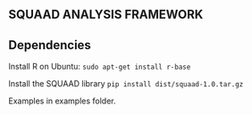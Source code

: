 ## SQUAAD ANALYSIS FRAMEWORK

## Dependencies

Install R on Ubuntu:
`sudo apt-get install r-base`

Install the SQUAAD library
`pip install dist/squaad-1.0.tar.gz`

Examples in examples folder.
